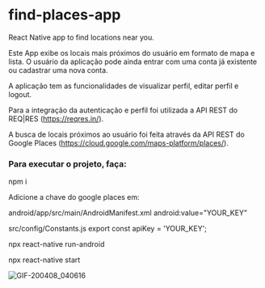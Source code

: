 # find-places-app
React Native app to find locations near you.

Este App exibe os locais mais próximos do usuário em formato de mapa e lista. O usuário da aplicação pode ainda entrar com uma conta já existente ou cadastrar uma nova conta.

A aplicação tem as funcionalidades de visualizar perfil, editar perfil e logout.

Para a integração da autenticação e perfil foi utilizada a API REST do REQ|RES
(https://reqres.in/).

A busca de locais próximos ao usuário foi feita através da API REST do Google Places
(https://cloud.google.com/maps-platform/places/).

### Para executar o projeto, faça:

npm i

Adicione a chave do google places em:

android/app/src/main/AndroidManifest.xml
android:value="YOUR_KEY"


src/config/Constants.js
export const apiKey = 'YOUR_KEY';


npx react-native run-android

npx react-native start



![GIF-200408_040616](https://user-images.githubusercontent.com/11843751/78762556-606d1300-795a-11ea-9b23-e2effb51a6fd.gif)
